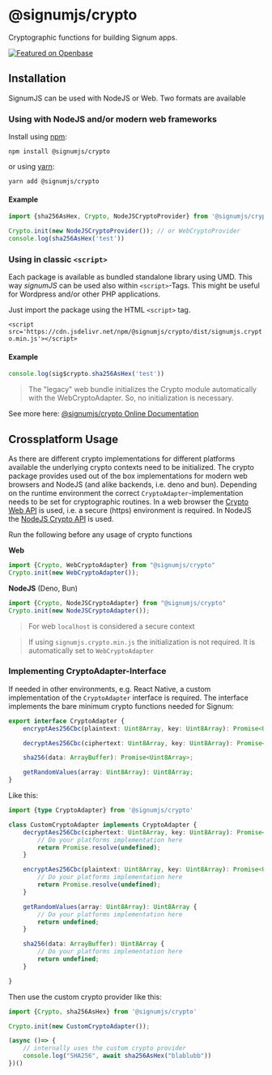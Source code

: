 # @signumjs/crypto

Cryptographic functions for building Signum apps.

[![Featured on Openbase](https://badges.openbase.com/js/featured/@signumjs/crypto.svg?token=ShJWpDur1ZmdRPNkvCiTvHa1r/JOG+8TkABhdRCIZbI=)](https://openbase.com/js/@signumjs/crypto?utm_source=embedded&amp;utm_medium=badge&amp;utm_campaign=rate-badge)

## Installation

SignumJS can be used with NodeJS or Web. Two formats are available

### Using with NodeJS and/or modern web frameworks

Install using [npm](https://www.npmjs.org/):

```
npm install @signumjs/crypto
```

or using [yarn](https://yarnpkg.com/):

``` yarn
yarn add @signumjs/crypto
```

#### Example

```js
import {sha256AsHex, Crypto, NodeJSCryptoProvider} from '@signumjs/crypto'

Crypto.init(new NodeJSCryptoProvider()); // or WebCryptoProvider
console.log(sha256AsHex('test'))
```


### Using in classic `<script>`

Each package is available as bundled standalone library using UMD.
This way _signumJS_ can be used also within `<script>`-Tags.
This might be useful for Wordpress and/or other PHP applications.

Just import the package using the HTML `<script>` tag.

`<script src='https://cdn.jsdelivr.net/npm/@signumjs/crypto/dist/signumjs.crypto.min.js'></script>`


#### Example

```js
console.log(sig$crypto.sha256AsHex('test'))
```

> The "legacy" web bundle initializes the Crypto module automatically with the WebCryptoAdapter. So, no initialization is necessary.

See more here:
[@signumjs/crypto Online Documentation](https://signum-network.github.io/signumjs/modules/crypto.html)


## Crossplatform Usage

As there are different crypto implementations for different platforms available the underlying crypto contexts need to be initialized. 
The crypto package provides used out of the box implementations for modern web browsers and NodeJS (and alike backends, i.e. deno and bun).
Depending on the runtime environment the correct `CryptoAdapter`-implementation needs to be set for cryptographic routines.
In a web browser the [Crypto Web API](https://developer.mozilla.org/en-US/docs/Web/API/Crypto) is used, i.e. a secure (https) environment is required.
In NodeJS the [NodeJS Crypto API](https://nodejs.org/api/crypto.html) is used.

Run the following before any usage of crypto functions

__Web__

```ts
import {Crypto, WebCryptoAdapter} from "@signumjs/crypto"
Crypto.init(new WebCryptoAdapter());
```

__NodeJS__ (Deno, Bun)

```ts
import {Crypto, NodeJSCryptoAdapter} from "@signumjs/crypto"
Crypto.init(new NodeJSCryptoAdapter());
```


> For web `localhost` is considered a secure context

> If using `signumjs.crypto.min.js` the initialization is not required. It is automatically set to `WebCryptoAdapter`


### Implementing CryptoAdapter-Interface

If needed in other environments, e.g. React Native, a custom implementation of the `CryptoAdapter` interface is required.
The interface implements the bare minimum crypto functions needed for Signum:

```ts
export interface CryptoAdapter {
    encryptAes256Cbc(plaintext: Uint8Array, key: Uint8Array): Promise<Uint8Array>;

    decryptAes256Cbc(ciphertext: Uint8Array, key: Uint8Array): Promise<Uint8Array>;

    sha256(data: ArrayBuffer): Promise<Uint8Array>;

    getRandomValues(array: Uint8Array): Uint8Array;
}
```

Like this:

```ts
import {type CryptoAdapter} from '@signumjs/crypto'

class CustomCryptoAdapter implements CryptoAdapter {
    decryptAes256Cbc(ciphertext: Uint8Array, key: Uint8Array): Promise<Uint8Array> {
        // Do your platforms implementation here
        return Promise.resolve(undefined);
    }

    encryptAes256Cbc(plaintext: Uint8Array, key: Uint8Array): Promise<Uint8Array> {
        // Do your platforms implementation here
        return Promise.resolve(undefined);
    }

    getRandomValues(array: Uint8Array): Uint8Array {
        // Do your platforms implementation here
        return undefined;
    }

    sha256(data: ArrayBuffer): Uint8Array {
        // Do your platforms implementation here
        return undefined;
    }

}
```

Then use the custom crypto provider like this:

```ts
import {Crypto, sha256AsHex} from '@signumjs/crypto'

Crypto.init(new CustomCryptoAdapter());

(async ()=> {
    // internally uses the custom crypto provider
    console.log("SHA256", await sha256AsHex("blablubb"))
})()

```

